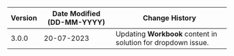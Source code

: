 | **Version** | **Date Modified (DD-MM-YYYY)** | **Change History**                                              |
|-------------|--------------------------------|-----------------------------------------------------------------|
| 3.0.0       | 20-07-2023                     | Updating **Workbook** content in solution for dropdown issue.   | 
